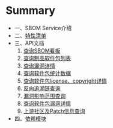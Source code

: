 # Summary

* 一、SBOM Service介绍
* 二、[特性清单](features/features.md)
* 三、API文档
  1. [查询SBOM看板](api/查询SBOM看板.md)
  2. [查询制品软件包列表](api/查询制品软件包列表.md)
  3. [查询漏洞详情](api/查询漏洞详情.md)
  4. [查询软件包统计数据](api/查询软件包统计数据.md)
  5. [查询软件包license、copyright详情](api/查询软件包license、copyright详情.md)
  6. [反向追溯链查询](api/反向追溯链查询.md)
  7. [漏洞影响范围查询](api/漏洞影响范围查询.md)
  8. [查询软件包漏洞详情](api/查询软件包漏洞详情.md)
  9. [上游社区及Patch信息查询](api/上游社区及Patch信息查询.md)
* 四、[依赖模块](module/module.md)
